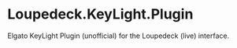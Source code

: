 # Loupedeck.KeyLight.Plugin
Elgato KeyLight Plugin (unofficial) for the Loupedeck (live) interface.

